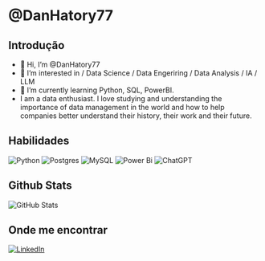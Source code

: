 # @DanHatory77
## Introdução
- 👋 Hi, I’m @DanHatory77
- 👀 I’m interested in / Data Science / Data Engeriring / Data Analysis / IA / LLM
- 🌱 I’m currently learning Python, SQL, PowerBI.
- I am a data enthusiast. I love studying and understanding the importance of data management in the world and how to help companies better understand their history, their work and their future.

## Habilidades
![Python](https://img.shields.io/badge/Python-000?style=for-the-badge&logo=python)
![Postgres](https://img.shields.io/badge/postgres-%23316192.svg?style=for-the-badge&logo=postgresql&logoColor=white)
![MySQL](https://img.shields.io/badge/mysql-%2300f.svg?style=for-the-badge&logo=mysql&logoColor=white)
![Power Bi](https://img.shields.io/badge/power_bi-F2C811?style=for-the-badge&logo=powerbi&logoColor=black)
![ChatGPT](https://img.shields.io/badge/chatGPT-74aa9c?style=for-the-badge&logo=openai&logoColor=white)

## Github Stats
![GitHub Stats](https://github-readme-stats.vercel.app/api?username=DanHatory77&theme=transparent&bg_color=000&border_color=30A3DC&show_icons=true&icon_color=30A3DC&title_color=E94D5F&text_color=FFF)

## Onde me encontrar
[![LinkedIn](https://img.shields.io/badge/LinkedIn-000?style=for-the-badge&logo=linkedin&logoColor=0E76A8)](https://www.linkedin.com/in/danielbrito77/)




<!---
DanHatory77/DanHatory77 is a ✨ special ✨ repository because its `README.md` (this file) appears on your GitHub profile.
You can click the Preview link to take a look at your changes.
--->
